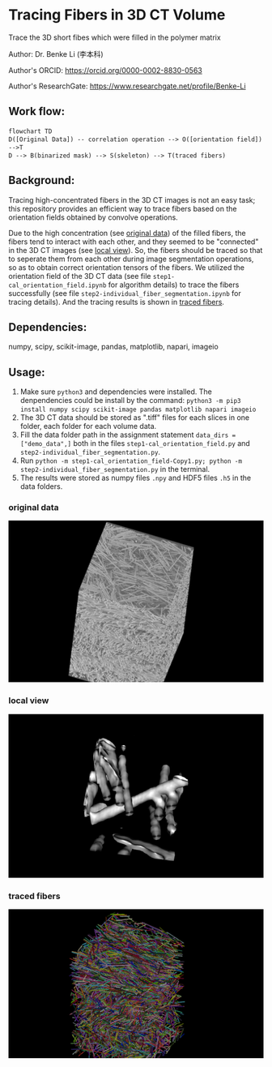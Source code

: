 # Tracing Fibers in 3D CT Volume
Trace the 3D short fibes which were filled in the polymer matrix

Author: Dr. Benke Li (李本科)

Author's ORCID: https://orcid.org/0000-0002-8830-0563

Author's ResearchGate: https://www.researchgate.net/profile/Benke-Li

## Work flow:
```mermaid
flowchart TD
D([Original Data]) -- correlation operation --> O([orientation field]) -->T
D --> B(binarized mask) --> S(skeleton) --> T(traced fibers)
```
## Background:
Tracing high-concentrated fibers in the 3D CT images is not an easy task; this repository provides an efficient way to trace fibers based on the orientation fields obtained by convolve operations.
<!-- toc -->

Due to the high concentration (see [original data](#origin-data)) of the filled fibers, the fibers tend to interact with each other, and they seemed to be "connected" in the 3D CT images (see [local view](#local-view)). So, the fibers should be traced so that to seperate them from each other during image segmentation operations, so as to obtain correct orientation tensors of the fibers. We utilized the orientation field of the 3D CT data (see file `step1-cal_orientation_field.ipynb` for algorithm details) to trace the fibers successfully (see file `step2-individual_fiber_segmentation.ipynb` for tracing details). And the tracing results is shown in [traced fibers](#traced-fibers).

## Dependencies: 
numpy, scipy, scikit-image, pandas, matplotlib, napari, imageio

## Usage: 
1. Make sure `python3` and dependencies were installed. The denpendencies could be install by the command:
   `python3 -m pip3 install numpy scipy scikit-image pandas matplotlib napari imageio`
2. The 3D CT data should be stored as ".tiff" files for each slices in one folder, each folder for each volume data.
3. Fill the data folder path in the assignment statement `data_dirs = ["demo_data",]` both in the files `step1-cal_orientation_field.py` and `step2-individual_fiber_segmentation.py`.
4. Run `python -m step1-cal_orientation_field-Copy1.py; python -m step2-individual_fiber_segmentation.py` in the terminal.
5. The results were stored as numpy files `.npy` and HDF5 files `.h5` in the data folders.
<!-- tocstop -->
### original data
![Original Data](./demo_data/origin_data.png)
### local view
![local view](./demo_data/local_view.png)
### traced fibers
![traced fibers](./demo_data/final_lines.png)

